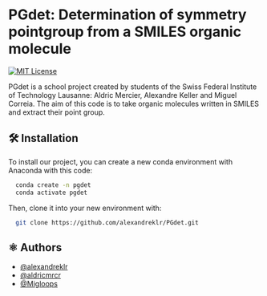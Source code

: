 # PGdet: Determination of symmetry pointgroup from a SMILES organic molecule

[![MIT License](https://img.shields.io/badge/License-MIT-green.svg)](https://choosealicense.com/licenses/mit/)

PGdet is a school project created by students of the Swiss Federal Institute of Technology Lausanne: Aldric Mercier, Alexandre Keller and Miguel Correia. The aim of this code is to take organic molecules written in SMILES and extract their point group.


## 🛠️ Installation

To install our project, you can create a new conda environment with Anaconda with this code:

```bash
  conda create -n pgdet
  conda activate pgdet
```
Then, clone it into your new environment with:
```bash
  git clone https://github.com/alexandreklr/PGdet.git
```


## ⚛️ Authors

- [@alexandreklr](https://github.com/alexandreklr)
- [@aldricmrcr](https://github.com/aldricmrcr)
- [@Migloops](https://github.com/Migloops)

